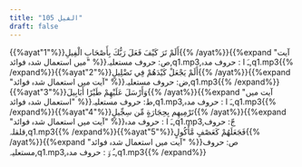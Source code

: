 ```yaml
---
title: "105 الفيل"
draft: false
---
```

 {{%ayat"1"%}}أَلَمْ تَرَ كَيْفَ فَعَلَ رَبُّكَ بِأَصْحَابِ الْفِيلِ{{% /ayat%}}{{%expand "آیت میں استعمال شدہ فوائد" %}}ص: حروف مستعلیہ,q1.mp3,ـَ ا :  حروف مدہ,q1.mp3{{% /expand%}}{{%ayat"2"%}}أَلَمْ يَجْعَلْ كَيْدَهُمْ فِي تَضْلِيلٍ{{% /ayat%}}{{%expand "آیت میں استعمال شدہ فوائد" %}}ض: حروف مستعلیہ,q1.mp3{{% /expand%}}{{%ayat"3"%}}وَأَرْسَلَ عَلَيْهِمْ طَيْرًا أَبَابِيلَ{{% /ayat%}}{{%expand "آیت میں استعمال شدہ فوائد" %}}ط: حروف مستعلیہ,q1.mp3,ـَ ا :  حروف مدہ,q1.mp3{{% /expand%}}{{%ayat"4"%}}تَرْمِيهِم بِحِجَارَةٍ مِّن سِجِّيلٍ{{% /ayat%}}{{%expand "آیت میں استعمال شدہ فوائد" %}}ـَ ا :  حروف مدہ,q1.mp3,جّ: حروف قلقلہ,q1.mp3{{% /expand%}}{{%ayat"5"%}}فَجَعَلَهُمْ كَعَصْفٍ مَّأْكُولٍ{{% /ayat%}}{{%expand "آیت میں استعمال شدہ فوائد" %}}ص: حروف مستعلیہ,q1.mp3,ـُ و٘ :  حروف مدہ,q1.mp3{{% /expand%}}
